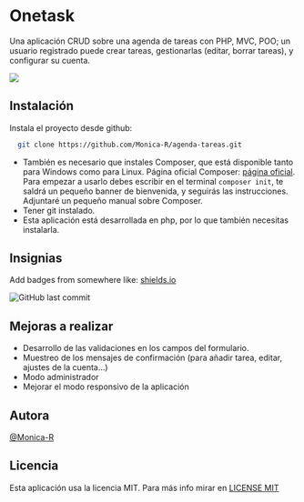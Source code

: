 # Onetask

Una aplicación CRUD sobre una agenda de tareas con PHP, MVC, POO; un usuario registrado puede crear tareas, gestionarlas (editar, borrar tareas), y configurar su cuenta.



![](https://i.imgur.com/5xyRme0.jpg)


## Instalación

Instala el proyecto desde github:

```bash
  git clone https://github.com/Monica-R/agenda-tareas.git
```
- También es necesario que instales Composer, que está disponible tanto para Windows como para Linux. Página oficial Composer: [página oficial](https://getcomposer.org/). Para empezar a usarlo debes escribir en el terminal `composer init`, te saldrá un pequeño banner de bienvenida, y seguirás las instrucciones. Adjuntaré un pequeño manual sobre Composer.
- Tener git instalado.
- Esta aplicación está desarrollada en php, por lo que también necesitas instalarla.
## Insignias

Add badges from somewhere like: [shields.io](https://shields.io/)

![GitHub last commit](https://img.shields.io/github/last-commit/Monica-R/agenda-tareas?style=for-the-badge)


## Mejoras a realizar 

- Desarrollo de las validaciones en los campos del formulario.
- Muestreo de los mensajes de confirmación (para añadir tarea, editar, ajustes de la cuenta...)
- Modo administrador
- Mejorar el modo responsivo de la aplicación


## Autora

[@Monica-R](https://github.com/Monica-R)

## Licencia

Esta aplicación usa la licencia MIT. Para más info mirar en [LICENSE MIT](https://github.com/Monica-R/agenda-tareas/blob/main/LICENSE)

